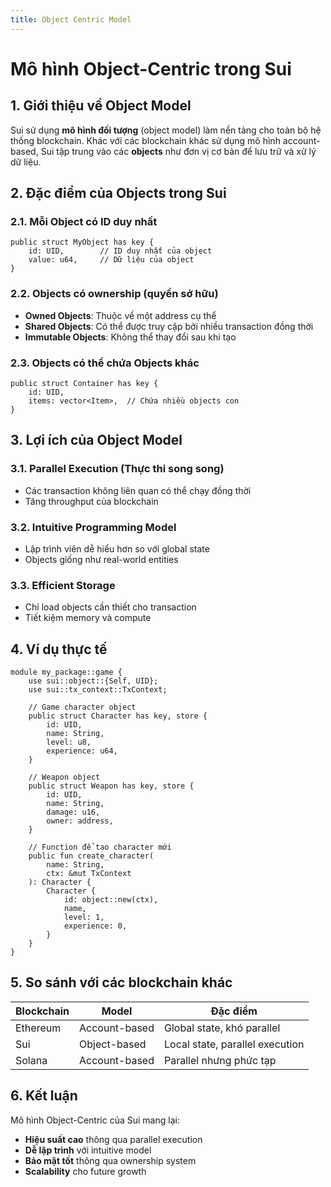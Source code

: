 ```yaml
---
title: Object Centric Model
---
```


# Mô hình Object-Centric trong Sui

## 1. Giới thiệu về Object Model

Sui sử dụng **mô hình đối tượng** (object model) làm nền tảng cho toàn bộ hệ thống blockchain. Khác với các blockchain khác sử dụng mô hình account-based, Sui tập trung vào các **objects** như đơn vị cơ bản để lưu trữ và xử lý dữ liệu.

## 2. Đặc điểm của Objects trong Sui

### 2.1. Mỗi Object có ID duy nhất
```move
public struct MyObject has key {
    id: UID,        // ID duy nhất của object
    value: u64,     // Dữ liệu của object
}
```

### 2.2. Objects có ownership (quyền sở hữu)
- **Owned Objects**: Thuộc về một address cụ thể
- **Shared Objects**: Có thể được truy cập bởi nhiều transaction đồng thời
- **Immutable Objects**: Không thể thay đổi sau khi tạo

### 2.3. Objects có thể chứa Objects khác
```move
public struct Container has key {
    id: UID,
    items: vector<Item>,  // Chứa nhiều objects con
}
```

## 3. Lợi ích của Object Model

### 3.1. Parallel Execution (Thực thi song song)
- Các transaction không liên quan có thể chạy đồng thời
- Tăng throughput của blockchain

### 3.2. Intuitive Programming Model
- Lập trình viên dễ hiểu hơn so với global state
- Objects giống như real-world entities

### 3.3. Efficient Storage
- Chỉ load objects cần thiết cho transaction
- Tiết kiệm memory và compute

## 4. Ví dụ thực tế

```move
module my_package::game {
    use sui::object::{Self, UID};
    use sui::tx_context::TxContext;

    // Game character object
    public struct Character has key, store {
        id: UID,
        name: String,
        level: u8,
        experience: u64,
    }

    // Weapon object
    public struct Weapon has key, store {
        id: UID,
        name: String,
        damage: u16,
        owner: address,
    }

    // Function để tạo character mới
    public fun create_character(
        name: String, 
        ctx: &mut TxContext
    ): Character {
        Character {
            id: object::new(ctx),
            name,
            level: 1,
            experience: 0,
        }
    }
}
```

## 5. So sánh với các blockchain khác

| Blockchain | Model         | Đặc điểm                        |
| ---------- | ------------- | ------------------------------- |
| Ethereum   | Account-based | Global state, khó parallel      |
| Sui        | Object-based  | Local state, parallel execution |
| Solana     | Account-based | Parallel nhưng phức tạp         |

## 6. Kết luận

Mô hình Object-Centric của Sui mang lại:
- **Hiệu suất cao** thông qua parallel execution
- **Dễ lập trình** với intuitive model
- **Bảo mật tốt** thông qua ownership system
- **Scalability** cho future growth 
